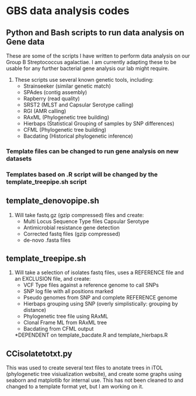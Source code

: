 # GBS data analysis codes
## Python and Bash scripts to run data analysis on Gene data
<p> These are some of the scripts I have written to perform data analysis on our Group B Streptococcus agalactiae. I am currently adapting these to be usable for any further bacterial gene analysis our lab might require.
</p>
<ol>
  <li>These scripts use several known genetic tools, including:<ul>
      <li>Strainseeker (similar genetic match)</li>
      <li>SPAdes (contig assembly)</li>
      <li>Rapberry (read quality)</li>
      <li>SRST2 (MLST and Capsular Serotype calling)</li>
      <li>RGI (AMR calling)</li>
      <li>RAxML (Phylogenetic tree building)</li>
      <li>Hierbaps (Statistical Grouping of samples by SNP differences)</li>
      <li>CFML (Phylogenetic tree building)</li>
      <li>Bacdating (Historical phylogenetic inference)</li>
    </ul></li>
</ol>


### Template files can be changed to run gene analysis on new datasets
### Templates based on .R script will be changed by the template_treepipe.sh script

## template_denovopipe.sh
<ol>
  <li>Will take fastq.gz (gzip compressed) files and create:<ul>
      <li>Multi Locus Sequence Type files Capsular Serotype</li>
      <li>Antimicrobial resistance gene detection</li>
      <li>Corrected fastq files (gzip compressed)</li>
      <li>de-novo .fasta files</li>
    </ul></li>
</ol>

## template_treepipe.sh
<ol>
  <li>Will take a selection of isolates fastq files, uses a REFERENCE file and an EXCLUSION file, and create: <ul>
      <li>VCF Type files against a reference genome to call SNPs</li>
      <li>SNP log file with all positions marked</li>
      <li>Pseudo genomes from SNP and complete REFERENCE genome</li>
      <li>Hierbaps grouping using SNP (overly simplistically: grouping by distance)</li>
      <li>Phylogenetic tree file using RAxML</li>
      <li>Clonal Frame ML from RAxML tree</li>
      <li>Bacdating from CFML output</li>
    </ul>*DEPENDENT on template_bacdate.R and template_hierbaps.R</li>
</ol>

## CCisolatetotxt.py
<p> This was used to create several text files to anotate trees in iTOL (phylogenetic tree visiualization website), and create some graphs using seaborn and matplotlib for internal use. This has not been cleaned to and changed to a template format yet, but I am working on it.
</p>
